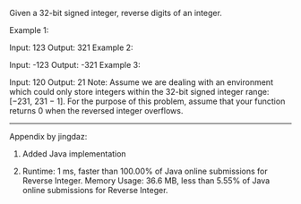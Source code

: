 Given a 32-bit signed integer, reverse digits of an integer.

Example 1:

Input: 123
Output: 321
Example 2:

Input: -123
Output: -321
Example 3:

Input: 120
Output: 21
Note:
Assume we are dealing with an environment which could only store integers within the 32-bit signed integer range: [−231,  231 − 1]. For the purpose of this problem, assume that your function returns 0 when the reversed integer overflows.

----------------------------
Appendix by jingdaz:
1. Added Java implementation

2. Runtime: 1 ms, faster than 100.00% of Java online submissions for Reverse Integer.
Memory Usage: 36.6 MB, less than 5.55% of Java online submissions for Reverse Integer.